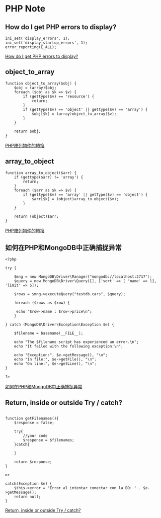 PHP Note
=======



How do I get PHP errors to display?
----------

```
ini_set('display_errors', 1);
ini_set('display_startup_errors', 1);
error_reporting(E_ALL);

```

[How do I get PHP errors to display?](https://stackoverflow.com/questions/1053424/how-do-i-get-php-errors-to-display)


object_to_array
----------

```
function object_to_array($obj) {
    $obj = (array)$obj;
    foreach ($obj as $k => $v) {
        if (gettype($v) == 'resource') {
            return;
        }
        if (gettype($v) == 'object' || gettype($v) == 'array') {
            $obj[$k] = (array)object_to_array($v);
        }
    }

    return $obj;
}
```

[PHP陣列物件的轉換](https://www.itread01.com/content/1544065452.html)

array_to_object 
----------

```
function array_to_object($arr) {
    if (gettype($arr) != 'array') {
        return;
    }
    foreach ($arr as $k => $v) {
        if (gettype($v) == 'array' || getType($v) == 'object') {
            $arr[$k] = (object)array_to_object($v);
        }
    }

    return (object)$arr;
}
```
[PHP陣列物件的轉換](https://www.itread01.com/content/1544065452.html)


如何在PHP和MongoDB中正确捕捉异常
----------

```
<?php 

try { 

    $mng = new MongoDB\Driver\Manager("mongodb://localhost:2717"); 
    $query = new MongoDB\Driver\Query([], ['sort' => [ 'name' => 1], 'limit' => 5]);  

    $rows = $mng->executeQuery("testdb.cars", $query); 

    foreach ($rows as $row) { 

     echo "$row->name : $row->price\n"; 
    } 

} catch (MongoDB\Driver\Exception\Exception $e) { 

    $filename = basename(__FILE__); 

    echo "The $filename script has experienced an error.\n"; 
    echo "It failed with the following exception:\n"; 

    echo "Exception:", $e->getMessage(), "\n"; 
    echo "In file:", $e->getFile(), "\n"; 
    echo "On line:", $e->getLine(), "\n";  
} 

?> 

```

[如何在PHP和MongoDB中正确捕捉异常](http://cn.voidcc.com/question/p-nmwglrzr-ct.html)


Return, inside or outside Try / catch?
----------

```

function getFilenames(){
    $response = false;

    try{
        //your code
        $response = $filenames;
    }catch{

    }

    return $response;
}

or 

catch(Exception $e) {
    $this->error = 'Error al intentar conectar con la BD: ' . $e->getMessage();
    return null;
}

```

[Return, inside or outside Try / catch?](https://stackoverflow.com/questions/18963053/return-inside-or-outside-try-catch)


